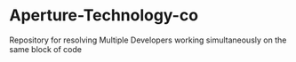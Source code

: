 # Aperture-Technology-co
Repository for resolving Multiple Developers working simultaneously on the same block of code  
